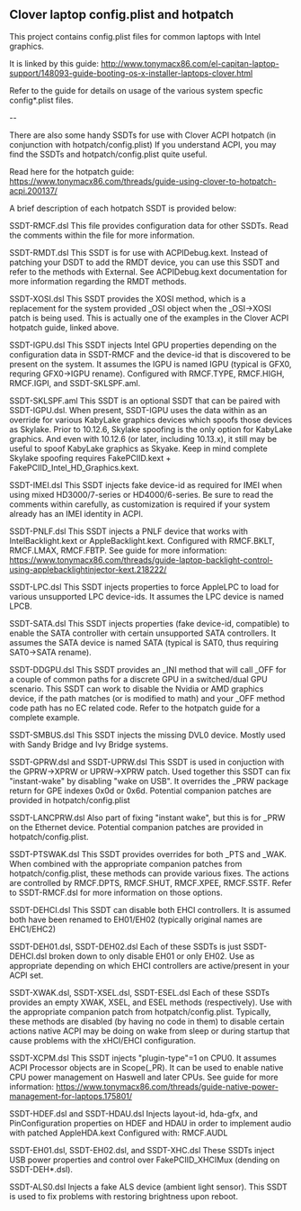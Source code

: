 ## Clover laptop config.plist and hotpatch

This project contains config.plist files for common laptops with Intel graphics.

It is linked by this guide: http://www.tonymacx86.com/el-capitan-laptop-support/148093-guide-booting-os-x-installer-laptops-clover.html

Refer to the guide for details on usage of the various system specfic config*.plist files.

--

There are also some handy SSDTs for use with Clover ACPI hotpatch (in conjunction with hotpatch/config.plist)
If you understand ACPI, you may find the SSDTs and hotpatch/config.plist quite useful.

Read here for the hotpatch guide:
https://www.tonymacx86.com/threads/guide-using-clover-to-hotpatch-acpi.200137/

A brief description of each hotpatch SSDT is provided below:

SSDT-RMCF.dsl
This file provides configuration data for other SSDTs.  Read the comments within the file for more information.

SSDT-RMDT.dsl
This SSDT is for use with ACPIDebug.kext.  Instead of patching your DSDT to add the RMDT device, you can use this SSDT and refer to the methods with External.  See ACPIDebug.kext documentation for more information regarding the RMDT methods.

SSDT-XOSI.dsl
This SSDT provides the XOSI method, which is a replacement for the system provided _OSI object when the _OSI->XOSI patch is being used.  This is actually one of the examples in the Clover ACPI hotpatch guide, linked above.

SSDT-IGPU.dsl
This SSDT injects Intel GPU properties depending on the configuration data in SSDT-RMCF and the device-id that is discovered to be present on the system.  It assumes the IGPU is named IGPU (typical is GFX0, requring GFX0->IGPU rename).
Configured with RMCF.TYPE, RMCF.HIGH, RMCF.IGPI, and SSDT-SKLSPF.aml.

SSDT-SKLSPF.aml
This SSDT is an optional SSDT that can be paired with SSDT-IGPU.dsl.  When present, SSDT-IGPU uses the data within as an override for various KabyLake graphics devices which spoofs those devices as Skylake.  Prior to 10.12.6, Skylake spoofing is the only option for KabyLake graphics.  And even with 10.12.6 (or later, including 10.13.x), it still may be useful to spoof KabyLake graphics as Skyake.  Keep in mind complete Skylake spoofing requires FakePCIID.kext + FakePCIID_Intel_HD_Graphics.kext.

SSDT-IMEI.dsl
This SSDT injects fake device-id as required for IMEI when using mixed HD3000/7-series or HD4000/6-series.
Be sure to read the comments within carefully, as customization is required if your system already has an IMEI identity in ACPI.

SSDT-PNLF.dsl
This SSDT injects a PNLF device that works with IntelBacklight.kext or AppleBacklight.kext.
Configured with RMCF.BKLT, RMCF.LMAX, RMCF.FBTP.
See guide for more information: https://www.tonymacx86.com/threads/guide-laptop-backlight-control-using-applebacklightinjector-kext.218222/

SSDT-LPC.dsl
This SSDT injects properties to force AppleLPC to load for various unsupported LPC device-ids.  It assumes the LPC device is named LPCB.

SSDT-SATA.dsl
This SSDT injects properties (fake device-id, compatible) to enable the SATA controller with certain unsupported SATA controllers.  It assumes the SATA device is named SATA (typical is SAT0, thus requiring SAT0->SATA rename).

SSDT-DDGPU.dsl
This SSDT provides an _INI method that will call _OFF for a couple of common paths for a discrete GPU in a switched/dual GPU scenario.  This SSDT can work to disable the Nvidia or AMD graphics device, if the path matches (or is modified to math) and your _OFF method code path has no EC related code.
Refer to the hotpatch guide for a complete example.

SSDT-SMBUS.dsl
This SSDT injects the missing DVL0 device.  Mostly used with Sandy Bridge and Ivy Bridge systems.

SSDT-GPRW.dsl and SSDT-UPRW.dsl
This SSDT  is used in conjuction with the GPRW->XPRW or UPRW->XPRW patch.  Used together this SSDT can fix "instant-wake" by disabling "wake on USB".  It overrides the _PRW package return for GPE indexes 0x0d or 0x6d.
Potential companion patches are provided in hotpatch/config.plist 

SSDT-LANCPRW.dsl
Also part of fixing "instant wake", but this is for _PRW on the Ethernet device.
Potential companion patches are provided in hotpatch/config.plist.

SSDT-PTSWAK.dsl
This SSDT provides overrides for both _PTS and _WAK.
When combined with the appropriate companion patches from hotpatch/config.plist, these methods can provide various fixes.
The actions are controlled by RMCF.DPTS, RMCF.SHUT, RMCF.XPEE, RMCF.SSTF.
Refer to SSDT-RMCF.dsl for more information on those options.

SSDT-DEHCI.dsl
This SSDT can disable both EHCI controllers.  It is assumed both have been renamed to EH01/EH02 (typically original names are EHC1/EHC2)

SSDT-DEH01.dsl, SSDT-DEH02.dsl
Each of these SSDTs is just SSDT-DEHCI.dsl broken down to only disable EH01 or only EH02.
Use as appropriate depending on which EHCI controllers are active/present in your ACPI set.

SSDT-XWAK.dsl, SSDT-XSEL.dsl, SSDT-ESEL.dsl
Each of these SSDTs provides an empty XWAK, XSEL, and ESEL methods (respectively).
Use with the appropriate companion patch from hotpatch/config.plist.
Typically, these methods are disabled (by having no code in them) to disable certain actions native ACPI may be doing on wake from sleep or during startup that cause problems with the xHCI/EHCI configuration.

SSDT-XCPM.dsl
This SSDT injects "plugin-type"=1 on CPU0.  It assumes ACPI Processor objects are in Scope(_PR).
It can be used to enable native CPU power management on Haswell and later CPUs.
See guide for more information: https://www.tonymacx86.com/threads/guide-native-power-management-for-laptops.175801/

SSDT-HDEF.dsl and SSDT-HDAU.dsl
Injects layout-id, hda-gfx, and PinConfiguration properties on HDEF and HDAU in order to implement audio with patched AppleHDA.kext
Configured with: RMCF.AUDL

SSDT-EH01.dsl, SSDT-EH02.dsl, and SSDT-XHC.dsl
These SSDTs  inject USB power properties and control over FakePCIID_XHCIMux (dending on SSDT-DEH*.dsl).

SSDT-ALS0.dsl
Injects a fake ALS device (ambient light sensor).  This SSDT is used to fix problems with restoring brightness upon reboot.


